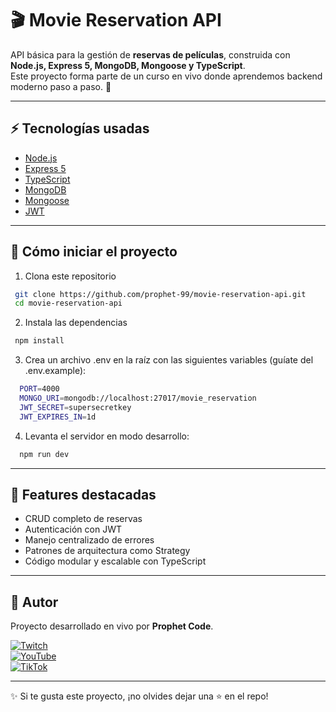 # 🎬 Movie Reservation API

API básica para la gestión de **reservas de películas**, construida con **Node.js, Express 5, MongoDB, Mongoose y TypeScript**.  
Este proyecto forma parte de un curso en vivo donde aprendemos backend moderno paso a paso. 🚀

---

## ⚡ Tecnologías usadas

- [Node.js](https://nodejs.org/)
- [Express 5](https://expressjs.com/)
- [TypeScript](https://www.typescriptlang.org/)
- [MongoDB](https://www.mongodb.com/)
- [Mongoose](https://mongoosejs.com/)
- [JWT](https://jwt.io/)

---

## 🚀 Cómo iniciar el proyecto

1. Clona este repositorio

```bash
 git clone https://github.com/prophet-99/movie-reservation-api.git
 cd movie-reservation-api
```

2. Instala las dependencias

```bash
 npm install
```

3. Crea un archivo .env en la raíz con las siguientes variables (guíate del .env.example):

```bash
  PORT=4000
  MONGO_URI=mongodb://localhost:27017/movie_reservation
  JWT_SECRET=supersecretkey
  JWT_EXPIRES_IN=1d
```

4. Levanta el servidor en modo desarrollo:

```bash
  npm run dev
```

---

## 🧩 Features destacadas

- CRUD completo de reservas
- Autenticación con JWT
- Manejo centralizado de errores
- Patrones de arquitectura como Strategy
- Código modular y escalable con TypeScript

---

## 🧩 Autor

Proyecto desarrollado en vivo por **Prophet Code**.

[![Twitch](https://img.shields.io/badge/Twitch-9146FF?style=for-the-badge&logo=twitch&logoColor=white)](https://www.twitch.tv/prophetcode)  
[![YouTube](https://img.shields.io/badge/YouTube-FF0000?style=for-the-badge&logo=youtube&logoColor=white)](https://www.youtube.com/@prophetcode)  
[![TikTok](https://img.shields.io/badge/TikTok-000000?style=for-the-badge&logo=tiktok&logoColor=white)](https://www.tiktok.com/@prophet.code)

---

✨ Si te gusta este proyecto, ¡no olvides dejar una ⭐ en el repo!
